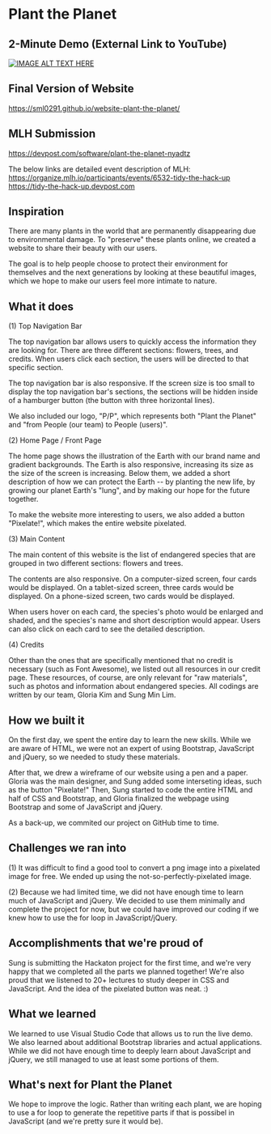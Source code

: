 # Plant the Planet


## 2-Minute Demo (External Link to YouTube)

[![IMAGE ALT TEXT HERE](https://img.youtube.com/vi/i-QtezgN_to/0.jpg)](https://www.youtube.com/watch?v=i-QtezgN_to)


## Final Version of Website

https://sml0291.github.io/website-plant-the-planet/


## MLH Submission 

https://devpost.com/software/plant-the-planet-nyadtz

The below links are detailed event description of MLH:
https://organize.mlh.io/participants/events/6532-tidy-the-hack-up
https://tidy-the-hack-up.devpost.com


## Inspiration

There are many plants in the world that are permanently disappearing due to environmental damage. To "preserve" these plants online, we created a website to share their beauty with our users. 

The goal is to help people choose to protect their environment for themselves and the next generations by looking at these beautiful images, which we hope to make our users feel more intimate to nature.


## What it does

(1) Top Navigation Bar

The top navigation bar allows users to quickly access the information they are looking for. There are three different sections: flowers, trees, and credits. When users click each section, the users will be directed to that specific section.

The top navigation bar is also responsive. If the screen size is too small to display the top navigation bar's sections, the sections will be hidden inside of a hamburger button (the button with three horizontal lines). 

We also included our logo, "P/P", which represents both "Plant the Planet" and "from People (our team) to People (users)".

(2) Home Page / Front Page

The home page shows the illustration of the Earth with our brand name and gradient backgrounds. The Earth is also responsive, increasing its size as the size of the screen is increasing. Below them, we added a short description of how we can protect the Earth -- by planting the new life, by growing our planet Earth's "lung", and by making our hope for the future together. 

To make the website more interesting to users, we also added a button "Pixelate!", which makes the entire website pixelated. 

(3) Main Content

The main content of this website is the list of endangered species that are grouped in two different sections: flowers and trees. 

The contents are also responsive. On a computer-sized screen, four cards would be displayed. On a tablet-sized screen, three cards would be displayed. On a phone-sized screen, two cards would be displayed. 

When users hover on each card, the species's photo would be enlarged and shaded, and the species's name and short description would appear. Users can also click on each card to see the detailed description. 

(4) Credits

Other than the ones that are specifically mentioned that no credit is necessary (such as Font Awesome), we listed out all resources in our credit page. These resources, of course, are only relevant for "raw materials", such as photos and information about endangered species. All codings are written by our team, Gloria Kim and Sung Min Lim.


## How we built it

On the first day, we spent the entire day to learn the new skills. While we are aware of HTML, we were not an expert of using Bootstrap, JavaScript and jQuery, so we needed to study these materials. 

After that, we drew a wireframe of our website using a pen and a paper. Gloria was the main designer, and Sung added some interseting ideas, such as the button "Pixelate!" Then, Sung started to code the entire HTML and half of CSS and Bootstrap, and Gloria finalized the webpage using Bootstrap and some of JavaScript and jQuery. 

As a back-up, we commited our project on GitHub time to time.


## Challenges we ran into

(1) It was difficult to find a good tool to convert a png image into a pixelated image for free. We ended up using the not-so-perfectly-pixelated image.

(2) Because we had limited time, we did not have enough time to learn much of JavaScript and jQuery. We decided to use them minimally and complete the project for now, but we could have improved our coding if we knew how to use the for loop in JavaScript/jQuery.


## Accomplishments that we're proud of

Sung is submitting the Hackaton project for the first time, and we're very happy that we completed all the parts we planned together! We're also proud that we listened to 20+ lectures to study deeper in CSS and JavaScript. And the idea of the pixelated button was neat. :)


## What we learned

We learned to use Visual Studio Code that allows us to run the live demo. We also learned about additional Bootstrap libraries and actual applications. While we did not have enough time to deeply learn about JavaScript and jQuery, we still managed to use at least some portions of them. 


## What's next for Plant the Planet

We hope to improve the logic. Rather than writing each plant, we are hoping to use a for loop to generate the repetitive parts if that is possibel in JavaScript (and we're pretty sure it would be).
